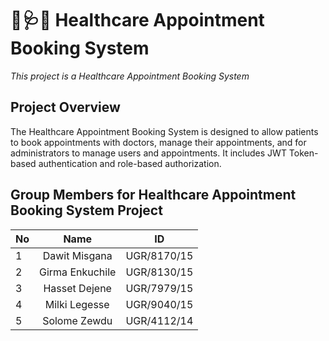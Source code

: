 # 🏥🩺💉 **Healthcare Appointment Booking System**
*This project is a Healthcare Appointment Booking System*

## Project Overview
The Healthcare Appointment Booking System is designed to allow patients to book appointments with doctors, manage their appointments, and for administrators to manage users and appointments. It includes JWT Token-based authentication and role-based authorization.
## Group Members for Healthcare Appointment Booking System Project


| No | Name            | ID         |
|----|:---------------:|:----------:|
| 1  | Dawit Misgana   | UGR/8170/15|
| 2  | Girma Enkuchile | UGR/8130/15|
| 3  | Hasset Dejene   | UGR/7979/15|
| 4  | Milki Legesse   | UGR/9040/15|
| 5  | Solome Zewdu    | UGR/4112/14|

